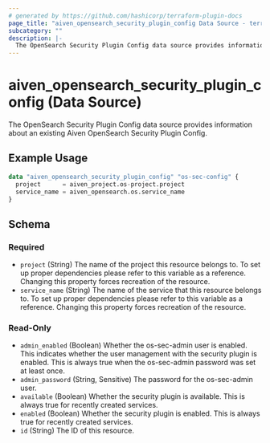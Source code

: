 ```yaml
---
# generated by https://github.com/hashicorp/terraform-plugin-docs
page_title: "aiven_opensearch_security_plugin_config Data Source - terraform-provider-aiven"
subcategory: ""
description: |-
  The OpenSearch Security Plugin Config data source provides information about an existing Aiven OpenSearch Security Plugin Config.
---
```


# aiven_opensearch_security_plugin_config (Data Source)

The OpenSearch Security Plugin Config data source provides information about an existing Aiven OpenSearch Security Plugin Config.

## Example Usage

```terraform
data "aiven_opensearch_security_plugin_config" "os-sec-config" {
  project      = aiven_project.os-project.project
  service_name = aiven_opensearch.os.service_name
}
```

<!-- schema generated by tfplugindocs -->
## Schema

### Required

- `project` (String) The name of the project this resource belongs to. To set up proper dependencies please refer to this variable as a reference. Changing this property forces recreation of the resource.
- `service_name` (String) The name of the service that this resource belongs to. To set up proper dependencies please refer to this variable as a reference. Changing this property forces recreation of the resource.

### Read-Only

- `admin_enabled` (Boolean) Whether the os-sec-admin user is enabled. This indicates whether the user management with the security plugin is enabled. This is always true when the os-sec-admin password was set at least once.
- `admin_password` (String, Sensitive) The password for the os-sec-admin user.
- `available` (Boolean) Whether the security plugin is available. This is always true for recently created services.
- `enabled` (Boolean) Whether the security plugin is enabled. This is always true for recently created services.
- `id` (String) The ID of this resource.
